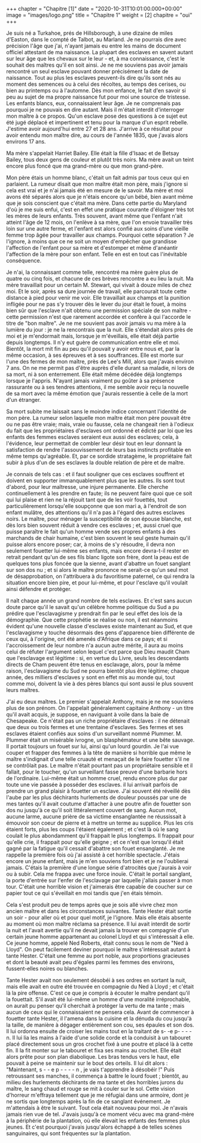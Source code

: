 +++
chapter = "Chapitre [1]"
date = "2020-10-31T10:01:00.000+00:00"
image = "images/logo.png"
title = "Chapitre 1"
weight = [2]
chapitre = "oui"
+++ 


Je suis né a Turkahoe, prés de Hillsborough, à une dizaine de miles d'Easton, dans le compté de Talbot, au Marland. Je ne pourrais dire avec précision l'âge que j'ai, n'ayant jamais eu entre les mains de document officiel attestant de ma naissance. La plupart des esclaves en savent autant sur leur âge que les chevaux sur le leur - et, à ma connaissance, c'est le souhait des maîtres qu'il en soit ainsi. Je ne me souviens pas avoir jamais rencontré un seul esclave pouvant donner précisément la date de naissance. Tout au plus les esclaves peuvent-ils dire qu'ils sont nés au moment des semences ou à celui des récoltes, au temps des cerises, ou bien au printemps ou à l'automne. Dès mon enfance, le fait d'en savoir si peu au sujet de ma propre naissance fut pour moi une source de tristesse. Les enfants blancs, eux, connaissaient leur âge. Je ne comprenais pas pourquoi je ne pouvais en dire autant. Mais il m'était interdit d'interroger mon maître à ce propos. Qu'un esclave pose des questions à ce sujet eut été jugé déplacé et impertinent et tenu pour la marque d'un esprit rebelle. J'estime avoir aujourd'hui entre 27 et 28 ans. J'arrive à ce résultat pour avoir entendu mon maître dire, au cours de l'année 1835, que j'avais alors environs 17 ans.       
    
Ma mère s'appelait Harriet Bailey. Elle était la fille d'Isaac et de Betsay Bailey, tous deux gens de couleur et plutôt très noirs. Ma mère avait un teint encore plus foncé que ma grand-mère ou que mon grand-père.
    
Mon père étais un homme blanc, c'était un fait admis par tous ceux qui en parlaient. La rumeur disait que mon maître était mon père, mais j'ignore si cela est vrai et je n'ai jamais été en mesure de le savoir. Ma mère et moi avons été séparés alors que je n'étais encore qu'un bébé, bien avant même que je sois conscient que c'était ma mère. Dans cette partie du Maryland d'où je me suis enfui, c'est en effet une pratique courante d'éloigner très tot les mères de leurs enfants. Très souvent, avant même que l'enfant n'ait atteint l'âge de 12 mois, on l'enlève à sa mère, que l'on envoie travailler très loin sur une autre ferme, et l'enfant est alors confié aux soins d'une vieille femme trop âgée pour travailler aux champs. Pourquoi cette séparation ? Je l'ignore, à moins que ce ne soit un moyen d'empêcher que grandisse l'affection de l'enfant pour sa mère et d'estomper et même d'anéantir l'affection de la mère pour son enfant. Telle en est en tout cas l'inévitable conséquence. 
    
Je n'ai, la connaissant comme telle, rencontré ma mère guère plus de quatre ou cinq fois, et chacune de ces brèves rencontre a eu lieu la nuit. Ma mère travaillait pour un certain M. Stewart, qui vivait à douze miles de chez moi. Et le soir, après sa dure journée de travail, elle parcourait toute cette distance à pied pour venir me voir. Elle travaillait aux champs et la punition infligée pour ne pas s'y trouver dès le lever du jour était le fouet, à moins bien sûr que l'esclave n'ait obtenu une permission spéciale de son maître - cette permission n'est que rarement accordée et confère à qui l'accorde le titre de "bon maître". Je ne me souvient pas avoir jamais vu ma mère à la lumière du jour : je ne la rencontrais que la nuit. Elle s'étendait alors près de moi et je m'endormait mais, lorsque je m'éveillais, elle était déjà partie depuis longtemps. Il n'y eut guère de communication entre elle et moi. Bientôt, la mort mit fin au peu qu'il pouvait y avoir entre nous et, par la même occasion, à ses épreuves et à ses souffrances. Elle est morte sur l'une des fermes de mon maître, près de Lee's Mill, alors que j'avais environ 7 ans. On ne me permit pas d'être auprès d'elle durant sa maladie, ni lors de sa mort, ni à son enterrement. Elle était même décédée déjà longtemps lorsque je l'appris. N'ayant jamais vraiment pu goûter à sa présence rassurante ou à ses tendres attentions, il me semble avoir reçu la nouvelle de sa mort avec la même émotion que j'aurais ressentie à celle de la mort d'un étranger. 
    
Sa mort subite me laissait sans le moindre indice concernant l'identité de mon père. La rumeur selon laquelle mon maître était mon père pouvait être ou ne pas être vraie; mais, vraie ou fausse, cela ne changeait rien à l'odieux du fait que les propriétaires d'esclaves ont ordonné et édicté par loi que les enfants des femmes esclaves seraient eux aussi des esclaves; cela, à l'évidence, leur permettait de combler leur désir tout en leur donnant la satisfaction de rendre l'assouvissement de leurs bas instincts profitable en même temps qu'agréable. Et, par ce sordide stratagème, le propriétaire fait subir à plus d'un de ses esclaves la double relation de père et de maître. 
    
Je connais de tels cas : et il faut souligner que ces esclaves souffrent et doivent en supporter immanquablement plus que les autres. Ils sont tout d'abord, pour leur maîtresse, une injure permanente. Elle cherche continuellement à les prendre en faute; ils ne peuvent faire quoi que ce soit qui lui plaise et rien ne la réjouit tant que de les voir fouettés, tout particulièrement lorsqu'elle soupçonne que son mari a, à l'endroit de son enfant mulâtre, des attentions qu'il n'a pas à l'égard des autres esclaves noirs. Le maître, pour ménager la susceptibilité de son épouse blanche, est dès lors bien souvent réduit à vendre ces esclaves ; et, aussi cruel que puisse paraître le fait qu'un homme vende ses propres enfants à des marchands de chair humaine, c'est bien souvent le seul geste humain qu'il puisse alors encore poser; car, à moins de s'y résoudre, il devra non seulement fouetter lui-même ses enfants, mais encore devra-t-il rester en retrait pendant qu'un de ses fils blanc ligote son frère, dont la peau est de quelques tons plus foncée que la sienne, avant d'abattre un fouet sanglant sur son dos nu ; et si alors le maître prononce ne serait-ce qu'un seul mot de désapprobation, on l'attribuera à du favoritisme paternel, ce qui rendra la situation encore bien pire, et pour lui-même, et pour l'esclave qu'il voulait ainsi défendre et protéger.
    
Il naît chaque année un grand nombre de tels esclaves. Et c'est sans aucun doute parce qu'il le savait qu'un célèbre homme politique du Sud a pu prédire que l'esclavagisme y prendrait fin par le seul effet des lois de la démographie. Que cette prophétie se réalise ou non, il est néanmoins évident qu'une nouvelle classe d'esclaves existe maintenant au Sud, et que l'esclavagisme y touche désormais des gens d'apparence bien différente de ceux qui, à l'origine, ont été amenés d'Afrique dans ce pays; et si l'accroissement de leur nombre n'a aucun autre mérite, il aura au moins celui de réfuter l'argument selon lequel c'est parce que Dieu maudit Cham que l'esclavage est légitime : si, en vertue du Livre, seuls les descendants directs de Cham peuvent être tenus en esclavage, alors, pour la même raison, l'esclavagisme du Sud ne pourra bientôt plus être légitime; chaque année, des milliers d'esclaves y sont en effet mis au monde qui, tout comme moi, doivent la vie à des pères blancs qui sont aussi le plus souvent leurs maîtres. 
    
J'ai eu deux maîtres. Le premier s'appelait Anthony, mais je ne me souviens plus de son prénom. On l'appelait généralement capitaine Anthony - un titre qu'il avait acquis, je suppose, en naviguant à voile dans la baie de Chesapeake. Ce n'était pas un riche propriétaire d'esclaves : il ne détenait que deux ou trois fermes et une trentaine d'esclaves. Ses fermes et ses esclaves étaient confiés aux soins d'un surveillant nommé Plummer. M. Plummer était un misérable ivrogne, un blasphémateur et une bête sauvage. Il portait toujours un fouet sur lui, ainsi qu'un lourd gourdin. Je l'ai vue couper et frapper des femmes à la tête de manière si horrible que même le maître s'indignait d'une telle cruauté et menaçait de le faire fouetter s'il ne se contrôlait pas. Le maître n'était pourtant pas un propriétaire sensible et il fallait, pour le toucher, qu'un surveillant fasse preuve d'une barbarie hors de l'ordinaire. Lui-même était un homme cruel, rendu encore plus dur par toute une vie passée à posséder des esclaves. il lui arrivait parfois de prendre un grand plaisir à fouetter un esclave. J'ai souvent été réveillé dès l'aube par les plus déchirants hurlements de douleur poussés par une de mes tantes qu'il avait coutume d'attacher à une poutre afin de fouetter son dos nu jusqu'à ce qu'il soit littéralement couvert de sang. Aucun mot, aucune larme, aucune prière de sa victime ensanglantée ne réussissait à émouvoir son coeur de pierre et à mettre un terme au supplice. Plus les cris étaient forts, plus les coups l'étaient également ; et c'est là où le sang coulait le plus abondamment qu'il frappait le plus longtemps. Il frappait pour qu'elle crie, il frappait pour qu'elle geigne ; et ce n'est que lorsqu'il était gagné par la fatigue qu'il cessait d'abattre son fouet ensanglanté. Je me rappelle la première fois où j'ai assisté à cet horrible spectacle. J'étais encore un jeune enfant, mais je m'en souviens fort bien et je ne l'oublierai jamais. C'étais la première d'une longue série d'atrocités que j'aurais à voir ou à subir. Cela me frappa avec une force inouïe. C'était le portail sanglant, la porte d'entrée sur l'enfer de l'esclavage par laquelle j'allais passer à mon tour. C'était une horrible vision et j'aimerais être capable de coucher sur ce papier tout ce qui s'éveillait en moi tandis que j'en étais témoin. 
    
Cela s'est produit peu de temps après que je sois allé vivre chez mon ancien maître et dans les circonstances suivantes. Tante Hester était sortie un soir - pour aller où et pour quel motif, je l'ignore. Mais elle étais absente au moment où mon maître réclama sa présence. Il lui avait interdit de sortir la nuit et l'avait avertie qu'il ne devait jamais la trouver en compagnie d'un certain jeune homme appartenant au colonel Lloyd et qui s'intéressait à elle. Ce jeune homme, appelé Ned Roberts, était connu sous le nom de "Ned à Lloyd". On peut facilement deviner pourquoi le maître s'intéressait autant à tante Hester. C'était une femme au port noble, aux proportions gracieuses et dont la beauté avait peu d'égales parmi les femmes des environs, fussent-elles noires ou blanches.
    
Tante Hester avait non seulement désobéi à ses ordres en sortant la nuit, mais elle avait en outre été trouvée en compagnie du Ned à Lloyd ; et c'était là la pire offense. C'est ce que je compris à écouter le maître pendant qu'il la fouettait. S'il avait été lui-même un homme d'une moralité irréprochable, on aurait pu penser qu'il cherchait à protéger la vertu de ma tante ; mais aucun de ceux qui le connaissaient ne pensera cela. Avant de commencer à fouetter tante Hester, il l'amena dans la cuisine et la dénuda du cou jusqu'à la taille, de manière à dégager entièrement son cou, ses épaules et son dos. Il lui ordonna ensuite de croiser les mains tout en la traitant de s- -e p- - - -n. Il lui lia les mains à l'aide d'une solide corde et la conduisit à un tabouret placé directement sous un gros crochet fixé à une poutre et placé là à cette fin. Il la fit monter sur le tabouret et fixa ses mains au crochet. Elle était alors prête pour son plan diabolique. Les bras tendus vers le haut, elle pouvait à peine se maintenir sur le bout des orteils. Il lui dit alors : "Maintenant, s - - e p - - - - n , je vais t'apprendre à désobéir !" Puis retroussant ses manches, il commença à battre le lourd fouet ; bientôt, au milieu des hurlements déchirants de ma tante et des horribles jurons du maître, le sang chaud et rouge se mit à couler sur le sol. Cette vision d'horreur m'effraya tellement que je me réfugiai dans une armoire, dont je ne sortis que longtemps après la fin de ce sanglant événement. Je m'attendais à être le suivant. Tout cela était nouveau pour moi. Je n'avais jamais rien vue de tel. J'avais jusqu'à ce moment vécu avec ma grand-mère à la périphérie de la plantation, où elle élevait les enfants des femmes plus jeunes. Et c'est pourquoi j'avais jusqu'alors échappé à de telles scènes sanguinaires, qui sont fréquentes sur la plantation.
